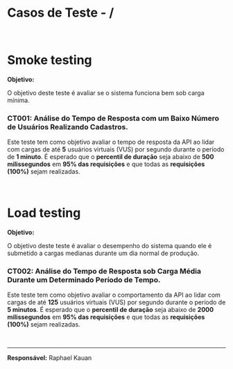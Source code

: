 # Casos de Teste - /

<br>

# Smoke testing

**Objetivo:**

O objetivo deste teste é avaliar se o sistema funciona bem sob carga mínima.

### CT001: Análise do Tempo de Resposta com um Baixo Número de Usuários Realizando Cadastros.

Este teste tem como objetivo avaliar o tempo de resposta da API ao lidar com cargas de até **5** usuários virtuais (VUS) por segundo durante o período de **1 minuto**. É esperado que o **percentil de duração** seja abaixo de **500 milissegundos** em **95% das requisições** e que todas as **requisições (100%)** sejam realizadas.

<br>

# Load testing

**Objetivo:**

O objetivo deste teste é avaliar o desempenho do sistema quando ele é submetido a cargas medianas durante um dia normal de produção.

### CT002: Análise do Tempo de Resposta sob Carga Média Durante um Determinado Período de Tempo.

Este teste tem como objetivo avaliar o comportamento da API ao lidar com cargas de até **125** usuários virtuais (VUS) por segundo durante o período de **5 minutos**. É esperado que o **percentil de duração** seja abaixo de **2000 milissegundos** em **95% das requisições** e que todas as **requisições (100%)** sejam realizadas.

<br>
<hr>

**Responsável:** Raphael Kauan
